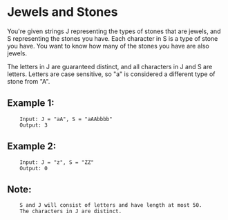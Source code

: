 # Jewels and Stones

You're given strings J representing the types of stones that are jewels, and S representing the stones you have.  Each character in S is a type of stone you have.  You want to know how many of the stones you have are also jewels.

The letters in J are guaranteed distinct, and all characters in J and S are letters. Letters are case sensitive, so "a" is considered a different type of stone from "A".


## Example 1:

        Input: J = "aA", S = "aAAbbbb"
        Output: 3

## Example 2:

        Input: J = "z", S = "ZZ"
        Output: 0

## Note:
        S and J will consist of letters and have length at most 50.
        The characters in J are distinct.